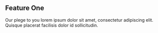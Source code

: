 ## Feature One

Our plege to you lorem ipsum dolor sit amet, consectetur adipiscing elit. Quisque placerat facilisis dolor id sollicitudin. 